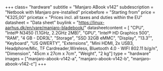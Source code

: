 +++
class= "hardware"
subtitle = "Manjaro ABook v142"
subdescription = "Netbook with Manjaro pre-installed"
pricebefore = "Starting from"
price = "€325,00"
pricetax = "Prices incl. all taxes and duties within the EU"
datasheet = "Data sheet"
buylink = "https://linux-aarhus.dk/en/vare/manjaro-bladebook/"
datasheetcontent = [
	"CPU",
	"Intel® N3450 (1.1GHz, 2.2GHz 2MB)",
	"GPU",
	"Intel® HD Graphics 500",
	"RAM",
	"4 GB - DDR3L",
	"Storage",
	"SSD 32GB eMMC",
	"Display",
	"13.3\"",
	"Keyboard",
	"US QWERTY",
	"Extensions",
	"Mini HDMI, 2x USB3, Headphone/Mic, TF Cardreader,Wireless, Bluetooth 4.0 - WIFI 802.11 b/g/n",
	"Dimension",
	"45cm x 27cm x 7cm",
	"Weight",
	"2 kg"]
type = "hardware"
images = ["manjaro-abook-v142-a", "manjaro-abook-v142-b", "manjaro-abook-v142-c"]
+++

